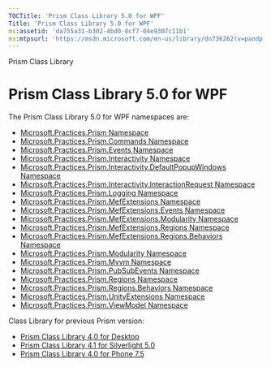 ```yaml
---
TOCTitle: 'Prism Class Library 5.0 for WPF'
Title: 'Prism Class Library 5.0 for WPF'
ms:assetid: 'da755a31-b302-4bd0-8cf7-04e9307c11b1'
ms:mtpsurl: 'https://msdn.microsoft.com/en-us/library/dn736262(v=pandp.50)'
---
```


Prism Class Library

Prism Class Library 5.0 for WPF
===============================

The Prism Class Library 5.0 for WPF namespaces are:

-   [Microsoft.Practices.Prism Namespace](https://msdn.microsoft.com/library/microsoft.practices.prism)
-   [Microsoft.Practices.Prism.Commands Namespace](https://msdn.microsoft.com/library/microsoft.practices.prism.commands)
-   [Microsoft.Practices.Prism.Events Namespace](https://msdn.microsoft.com/library/microsoft.practices.prism.events)
-   [Microsoft.Practices.Prism.Interactivity Namespace](https://msdn.microsoft.com/library/microsoft.practices.prism.interactivity)
-   [Microsoft.Practices.Prism.Interactivity.DefaultPopupWindows Namespace](https://msdn.microsoft.com/library/microsoft.practices.prism.interactivity.defaultpopupwindows)
-   [Microsoft.Practices.Prism.Interactivity.InteractionRequest Namespace](https://msdn.microsoft.com/library/microsoft.practices.prism.interactivity.interactionrequest)
-   [Microsoft.Practices.Prism.Logging Namespace](https://msdn.microsoft.com/library/microsoft.practices.prism.logging)
-   [Microsoft.Practices.Prism.MefExtensions Namespace](https://msdn.microsoft.com/library/microsoft.practices.prism.mefextensions)
-   [Microsoft.Practices.Prism.MefExtensions.Events Namespace](https://msdn.microsoft.com/library/microsoft.practices.prism.mefextensions.events)
-   [Microsoft.Practices.Prism.MefExtensions.Modularity Namespace](https://msdn.microsoft.com/library/microsoft.practices.prism.mefextensions.modularity)
-   [Microsoft.Practices.Prism.MefExtensions.Regions Namespace](https://msdn.microsoft.com/library/microsoft.practices.prism.mefextensions.regions)
-   [Microsoft.Practices.Prism.MefExtensions.Regions.Behaviors Namespace](https://msdn.microsoft.com/library/microsoft.practices.prism.mefextensions.regions.behaviors)
-   [Microsoft.Practices.Prism.Modularity Namespace](https://msdn.microsoft.com/library/microsoft.practices.prism.modularity)
-   [Microsoft.Practices.Prism.Mvvm Namespace](https://msdn.microsoft.com/library/microsoft.practices.prism.mvvm)
-   [Microsoft.Practices.Prism.PubSubEvents Namespace](https://msdn.microsoft.com/library/microsoft.practices.prism.pubsubevents)
-   [Microsoft.Practices.Prism.Regions Namespace](https://msdn.microsoft.com/library/microsoft.practices.prism.regions)
-   [Microsoft.Practices.Prism.Regions.Behaviors Namespace](https://msdn.microsoft.com/library/microsoft.practices.prism.regions.behaviors)
-   [Microsoft.Practices.Prism.UnityExtensions Namespace](https://msdn.microsoft.com/library/microsoft.practices.prism.unityextensions)
-   [Microsoft.Practices.Prism.ViewModel Namespace](https://msdn.microsoft.com/library/microsoft.practices.prism.viewmodel)

Class Library for previous Prism version:

-   [Prism Class Library 4.0 for Desktop](http://aka.ms/prism-wpfsl-prism40refdocchm)
-   [Prism Class Library 4.1 for Silverlight 5.0](http://aka.ms/prism-wpfsl-prism40refdocchm)
-   [Prism Class Library 4.0 for Phone 7.5](http://aka.ms/prism-wpfsl-prism40refdocchm)
